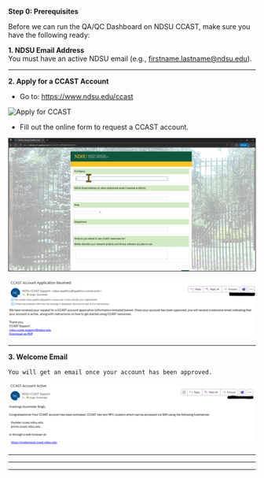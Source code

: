 **Step 0: Prerequisites**

Before we can run the QA/QC Dashboard on NDSU CCAST, make sure you have the following ready:

**1. NDSU Email Address**  
   You must have an active NDSU email (e.g., firstname.lastname@ndsu.edu).
* * *
**2. Apply for a CCAST Account**
   * Go to: <a href="https://www.ndsu.edu/ccast" target="_blank">https://www.ndsu.edu/ccast</a>

   ![Apply for CCAST](assets/1-Apply%20for%20CCAST.gif)

   * Fill out the online form to request a CCAST account.

   ![Online Form](assets/2-Online%20form.gif)

   ![Confirmation Email](assets/3-Confirmation-email.png)

* * *

**3. Welcome Email**

    You will get an email once your account has been approved.
    
   ![Welcome Email](assets/4-Welcome-email.png)


* * * 
* * *
* * * 

